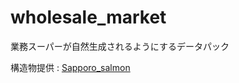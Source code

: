 # wholesale_market

業務スーパーが自然生成されるようにするデータパック

構造物提供 : [Sapporo_salmon](https://github.com/punipuni-3730)

